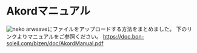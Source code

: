 # Akordマニュアル
![neko](https://fs.bon-soleil.com/img/BizenNFT.jpg)
arweaveにファイルをアップロードする方法をまとめました。
下のリンクよりマニュアルをご参照ください。
https://doc.bon-soleil.com/bizen/doc/AkordManual.pdf